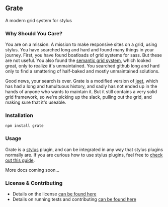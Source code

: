 Grate
-----

A modern grid system for stylus

### Why Should You Care?

You are on a mission. A mission to make responsive sites on a grid, using stylus. You have searched long and hard and found many things in your journey. First, you have found boatloads of grid systems for sass. But these are not useful. You also found the [semantic grid system](https://github.com/twigkit/semantic.gs/), which looked great, only to realize it's unmaintained. You searched github long and hard only to find a smattering of half-baked and mostly unmaintained solutions.

Good news, your search is over. Grate is a modified version of [jeet](jeetframework.com), which has had a long and tumultuous history, and sadly has not ended up in the hands of anyone who wants to maintain it. But it still contains a very solid grid framework, so we're picking up the slack, pulling out the grid, and making sure that it's useable.

### Installation

`npm install grate`

### Usage

Grate is a [stylus](http://learnboost.github.io/stylus/) plugin, and can be integrated in any way that stylus plugins normally are. If you are curious how to use stylus plugins, feel free to [check out this guide](https://gist.github.com/jenius/8263065).

More docs coming soon...

### License & Contributing

- Details on the license [can be found here](LICENSE.md)
- Details on running tests and contributing [can be found here](contributing.md)
